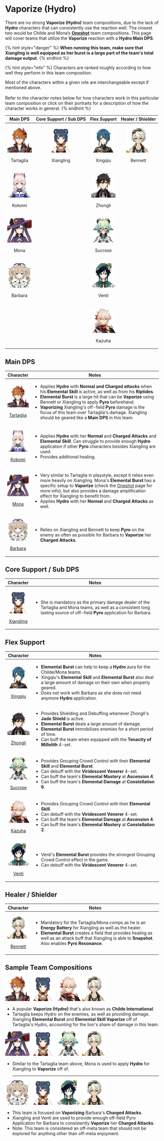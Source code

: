 # Vaporize (Hydro)

There are no strong **Vaporize (Hydro)** team compositions, due to the lack of **Hydro** characters that can consistently use the reaction well. The closest two would be Childe and Mona’s [**Oneshot**](oneshot.md) team compositions. This page will cover teams that utilize the **Vaporize** reaction with a **Hydro Main DPS**.

{% hint style="danger" %}
**When running this team, make sure that Xiangling is well equipped as her burst is a large part of the team's total damage output.**
{% endhint %}

{% hint style="info" %}
Characters are ranked roughly according to how well they perform in this team composition.

Most of the characters within a given role are interchangeable except if mentioned above.\
\
Refer to the character notes below for how characters work in this particular team composition or click on their portraits for a description of how the character works in general.
{% endhint %}

|                                         Main DPS                                         |                                  Core Support / Sub DPS                                  |                                     Flex Support                                     |                                   Healer / Shielder                                  |
| :--------------------------------------------------------------------------------------: | :--------------------------------------------------------------------------------------: | :----------------------------------------------------------------------------------: | :----------------------------------------------------------------------------------: |
| <p><img src="../.gitbook/assets/ui_avataricon_tartaglia.png" alt=""></p><p>Tartaglia</p> | <p><img src="../.gitbook/assets/UI_AvatarIcon_Xiangling.png" alt=""></p><p>Xiangling</p> | <p><img src="../.gitbook/assets/UI_AvatarIcon_Xingqiu.png" alt=""></p><p>Xingqiu</p> | <p><img src="../.gitbook/assets/UI_AvatarIcon_Bennett.png" alt=""></p><p>Bennett</p> |
|    <p><img src="../.gitbook/assets/UI_AvatarIcon_Kokomi.png" alt=""></p><p>Kokomi</p>    |                                                                                          | <p><img src="../.gitbook/assets/UI_AvatarIcon_Zhongli.png" alt=""></p><p>Zhongli</p> |                                                                                      |
|      <p><img src="../.gitbook/assets/UI_AvatarIcon_Mona.png" alt=""></p><p>Mona</p>      |                                                                                          | <p><img src="../.gitbook/assets/UI_AvatarIcon_Sucrose.png" alt=""></p><p>Sucrose</p> |                                                                                      |
|   <p><img src="../.gitbook/assets/UI_AvatarIcon_Barbara.png" alt=""></p><p>Barbara</p>   |                                                                                          |   <p><img src="../.gitbook/assets/UI_AvatarIcon_Venti.png" alt=""></p><p>Venti</p>   |                                                                                      |
|                                                                                          |                                                                                          |  <p><img src="../.gitbook/assets/UI_AvatarIcon_Kazuha.png" alt=""></p><p>Kazuha</p>  |                                                                                      |

## Main DPS

|                                                                Character                                                                | Notes                                                                                                                                                                                                                                                                                                                                                                                                                                                                                                                                                                                          |
| :-------------------------------------------------------------------------------------------------------------------------------------: | ---------------------------------------------------------------------------------------------------------------------------------------------------------------------------------------------------------------------------------------------------------------------------------------------------------------------------------------------------------------------------------------------------------------------------------------------------------------------------------------------------------------------------------------------------------------------------------------------- |
| <p><img src="../.gitbook/assets/ui_avataricon_tartaglia.png" alt=""></p><p><a href="../characters/hydro/tartaglia.md">Tartaglia</a></p> | <ul><li>Applies <strong>Hydro</strong> with <strong>Normal and Charged attacks</strong> when his <strong>Elemental Skill</strong> is active, as well as from his <strong>Riptides</strong>.</li><li><strong>Elemental Burst</strong> is a large hit that can be <strong>Vaporize</strong> using Bennett or Xiangling to apply <strong>Pyro</strong> beforehand. </li><li><strong>Vaporizing</strong> Xiangling's off-field <strong>Pyro</strong> damage is the focus of this team over Tartaglia's damage. Xiangling should be geared like a <strong>Main DPS</strong> in this team.</li></ul> |
|      <p><img src="../.gitbook/assets/UI_AvatarIcon_Kokomi.png" alt=""></p><p><a href="../characters/hydro/kokomi.md">Kokomi</a></p>     | <ul><li>Applies <strong>Hydro</strong> with her <strong>Normal</strong> and <strong>Charged Attacks</strong> and <strong>Elemental Skill</strong>. Can struggle to provide enough <strong>Hydro</strong> application if other <strong>Pyro</strong> characters besides Xiangling are used.</li><li>Provides additional healing.</li></ul>                                                                                                                                                                                                                                                      |
|         <p><img src="../.gitbook/assets/UI_AvatarIcon_Mona.png" alt=""></p><p><a href="../characters/hydro/mona.md">Mona</a></p>        | <ul><li>Very similar to Tartaglia in playstyle, except it relies even more heavily on Xiangling. Mona's <strong>Elemental Burst</strong> has a specific setup to <strong>Vaporize</strong> (check the <a href="oneshot.md">Oneshot</a> page for more info), but also provides a damage amplification effect for Xiangling to benefit from. </li><li>Applies <strong>Hydro</strong> with her <strong>Normal</strong> and <strong>Charged Attacks</strong> as well.</li></ul>                                                                                                                    |
|    <p><img src="../.gitbook/assets/UI_AvatarIcon_Barbara.png" alt=""></p><p><a href="../characters/hydro/barbara.md">Barbara</a></p>    | <ul><li>Relies on Xiangling and Bennett to keep <strong>Pyro</strong> on the enemy as often as possible for Barbara to <strong>Vaporize</strong> her <strong>Charged Attacks</strong>.</li></ul>                                                                                                                                                                                                                                                                                                                                                                                               |

## Core Support / Sub DPS

|                                                                Character                                                               | Notes                                                                                                                                                                                                    |
| :------------------------------------------------------------------------------------------------------------------------------------: | -------------------------------------------------------------------------------------------------------------------------------------------------------------------------------------------------------- |
| <p><img src="../.gitbook/assets/UI_AvatarIcon_Xiangling.png" alt=""></p><p><a href="../characters/pyro/xiangling.md">Xiangling</a></p> | <ul><li>She is mandatory as the primary damage dealer of the Tartaglia and Mona teams, as well as a consistent long lasting source of off-field <strong>Pyro</strong> application for Barbara.</li></ul> |

## Flex Support

|                                                             Character                                                             | Notes                                                                                                                                                                                                                                                                                                                                                                                                          |
| :-------------------------------------------------------------------------------------------------------------------------------: | -------------------------------------------------------------------------------------------------------------------------------------------------------------------------------------------------------------------------------------------------------------------------------------------------------------------------------------------------------------------------------------------------------------- |
| <p><img src="../.gitbook/assets/UI_AvatarIcon_Xingqiu.png" alt=""></p><p><a href="../characters/hydro/xingqiu.md">Xingqiu</a></p> | <ul><li><strong>Elemental Burst</strong> can help to keep a <strong>Hydro</strong> aura for the Childe/Mona teams. </li><li>Xingqiu's <strong>Elemental Skill</strong> and <strong>Elemental Burst</strong> also deal a large amount of damage on their own when properly geared.</li><li>Does not work with Barbara as she does not need anymore <strong>Hydro</strong> application.</li></ul>                |
|  <p><img src="../.gitbook/assets/UI_AvatarIcon_Zhongli.png" alt=""></p><p><a href="../characters/geo/zhongli.md">Zhongli</a></p>  | <ul><li>Provides Shielding and Debuffing whenever Zhongli's <strong>Jade Shield</strong> is active.</li><li><strong>Elemental Burst</strong> deals a large amount of damage.</li><li><strong>Elemental Burst</strong> immobilizes enemies for a short period of time.</li><li>Can buff the team when equipped with the <strong>Tenacity of Millelith</strong> 4-set.</li></ul>                                 |
| <p><img src="../.gitbook/assets/UI_AvatarIcon_Sucrose.png" alt=""></p><p><a href="../characters/anemo/sucrose.md">Sucrose</a></p> | <ul><li>Provides Grouping Crowd Control with their <strong>Elemental Skill</strong> and <strong>Elemental Burst</strong>.</li><li>Can debuff with the <strong>Viridescent Venerer</strong> 4-set.</li><li>Can buff the team's <strong>Elemental Mastery</strong> at <strong>Ascension 4</strong>.</li><li>Can buff the team's <strong>Elemental Damage</strong> at <strong>Constellation 6</strong>.</li></ul> |
|   <p><img src="../.gitbook/assets/UI_AvatarIcon_Kazuha.png" alt=""></p><p><a href="../characters/anemo/kazuha.md">Kazuha</a></p>  | <ul><li>Provides Grouping Crowd Control with their <strong>Elemental Skill</strong>.</li><li>Can debuff with the <strong>Viridescent Venerer</strong> 4-set.</li><li>Can buff the team's <strong>Elemental Damage</strong> at <strong>Ascension 4</strong>.</li><li>Can buff the team's <strong>Elemental Mastery</strong> at <strong>Constellation 2</strong>.</li></ul>                                      |
|    <p><img src="../.gitbook/assets/UI_AvatarIcon_Venti.png" alt=""></p><p><a href="../characters/anemo/venti.md">Venti</a></p>    | <ul><li>Venti's <strong>Elemental Burst</strong> provides the strongest Grouping Crowd Control effect in the game.</li><li>Can debuff with the <strong>Viridescent Venerer</strong> 4-set.</li></ul>                                                                                                                                                                                                           |

## Healer / Shielder

|                                                             Character                                                            | Notes                                                                                                                                                                                                                                                                                                                                                  |
| :------------------------------------------------------------------------------------------------------------------------------: | ------------------------------------------------------------------------------------------------------------------------------------------------------------------------------------------------------------------------------------------------------------------------------------------------------------------------------------------------------ |
| <p><img src="../.gitbook/assets/UI_AvatarIcon_Bennett.png" alt=""></p><p><a href="../characters/pyro/bennett.md">Bennett</a></p> | <ul><li>Mandatory for the Tartaglia/Mona comps as he is an <strong>Energy Battery</strong> for Xiangling as well as the healer. </li><li><strong>Elemental Burst</strong> creates a field that provides healing as well as an attack buff that Xiangling is able to <strong>Snapshot</strong>. Also enables <strong>Pyro Resonance</strong>.</li></ul> |

## Sample Team Compositions

![](../.gitbook/assets/ui\_avataricon\_tartaglia.png) ![](../.gitbook/assets/UI\_AvatarIcon\_Xiangling.png) ![](../.gitbook/assets/UI\_AvatarIcon\_Kazuha.png) ![](../.gitbook/assets/UI\_AvatarIcon\_Bennett.png)

* A popular **Vaporize (Hydro)** that's also known as **Childe International**.
* Tartaglia keeps Hydro on the enemies, as well as providing damage. Xiangling **Elemental Burst** and **Elemental Skill Vaporize** off of Tartaglia's Hydro, accounting for the lion's share of damage in this team.&#x20;

![](../.gitbook/assets/UI\_AvatarIcon\_Mona.png) ![](../.gitbook/assets/UI\_AvatarIcon\_Xiangling.png) ![](../.gitbook/assets/UI\_AvatarIcon\_Sucrose.png) ![](../.gitbook/assets/UI\_AvatarIcon\_Bennett.png)

*   Similar to the Tartaglia team above, Mona is used to apply **Hydro** for Xiangling to **Vaporize** off of.

    ***

![](../.gitbook/assets/UI\_AvatarIcon\_Barbara.png) ![](../.gitbook/assets/UI\_AvatarIcon\_Xiangling.png) ![](../.gitbook/assets/UI\_AvatarIcon\_Venti.png) ![](../.gitbook/assets/UI\_AvatarIcon\_Bennett.png)

* This team is focused on **Vaporizing** Barbara's **Charged Attacks**.
* Xiangling and Venti are used to provide enough off-field Pyro Application for Barbara to consistently **Vaporize** her **Charged Attacks**.
* Note: This team is considered an off-meta team that should not be explored for anything other than off-meta enjoyment.
